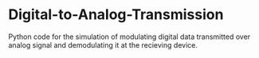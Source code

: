 # Digital-to-Analog-Transmission

Python code for the simulation of modulating digital data transmitted over analog signal and demodulating it at the recieving device.  
